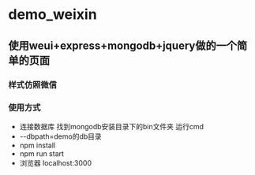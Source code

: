 # demo_weixin
## 使用weui+express+mongodb+jquery做的一个简单的页面
### 样式仿照微信
### 使用方式 
- 连接数据库 找到mongodb安装目录下的bin文件夹 运行cmd 
- --dbpath=demo的db目录
- npm install
- npm run start
- 浏览器 localhost:3000